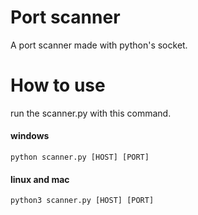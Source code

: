 # Port scanner

A port scanner made with python's socket.

# How to use

run the scanner.py with this command.

#### windows

`python scanner.py [HOST] [PORT]`

#### linux and mac

`python3 scanner.py [HOST] [PORT]`
